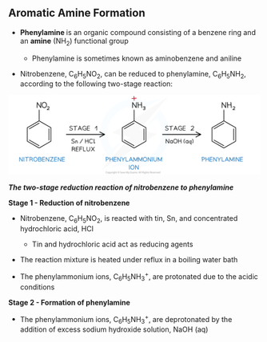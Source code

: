 Aromatic Amine Formation
------------------------

* <b>Phenylamine </b>is an organic compound consisting of a benzene ring and an <b>amine</b> (NH<sub>2</sub>) functional group

  + Phenylamine is sometimes known as aminobenzene and aniline
* Nitrobenzene, C<sub>6</sub>H<sub>5</sub>NO<sub>2</sub>, can be reduced to phenylamine, C<sub>6</sub>H<sub>5</sub>NH<sub>2</sub>, according to the following two-stage reaction:

![The two-stage reduction reaction of nitrobenzene to phenylamine, downloadable IB Chemistry revision notes](20.1.4-The-two-stage-reduction-reaction-of-nitrobenzene-to-phenylamine.png)

*<b>The two-stage reduction reaction of nitrobenzene to phenylamine</b>*

<b>Stage 1 - Reduction of nitrobenzene</b>

* Nitrobenzene, C<sub>6</sub>H<sub>5</sub>NO<sub>2</sub>, is reacted with tin, Sn, and concentrated hydrochloric acid, HCl

  + Tin and hydrochloric acid act as reducing agents
* The reaction mixture is heated under reflux in a boiling water bath
* The phenylammonium ions, C<sub>6</sub>H<sub>5</sub>NH<sub>3</sub><sup>+</sup>, are protonated due to the acidic conditions

<b>Stage 2 - Formation of phenylamine</b>

* The phenylammonium ions, C<sub>6</sub>H<sub>5</sub>NH<sub>3</sub><sup>+</sup>, are deprotonated by the addition of excess sodium hydroxide solution, NaOH (aq)